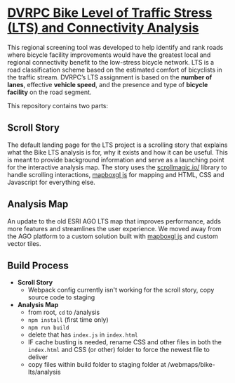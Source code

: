 # [DVRPC Bike Level of Traffic Stress (LTS) and Connectivity Analysis](https://www.dvrpc.org/webmaps/bike-lts)

This regional screening tool was developed to help identify and rank roads where bicycle facility improvements would have the greatest local and regional connectivity benefit to the low-stress bicycle network. LTS is a road classification scheme based on the estimated comfort of bicyclists in the traffic stream. DVRPC’s LTS assignment is based on the <strong>number of lanes</strong>, effective <strong>vehicle speed</strong>, and the presence and type of <strong>bicycle facility</strong> on the road segment.

This repository contains two parts:

## Scroll Story
The default landing page for the LTS project is a scrolling story that explains what the Bike LTS analysis is for, why it exists and how it can be useful. This is meant to provide background information and serve as a launching point for the interactive analysis map. The story uses the [scrollmagic.io/](scrollmagic) library to handle scrolling interactions, [mapboxgl js](https://docs.mapbox.com/mapbox.js/api/v3.3.1/) for mapping and HTML, CSS and Javascript for everything else. 

## Analysis Map
An update to the old ESRI AGO LTS map that improves performance, adds more features and streamlines the user experience. We moved away from the AGO platform to a custom solution built with [mapboxgl js](https://docs.mapbox.com/mapbox.js/api/v3.3.1/) and custom vector tiles.


## Build Process
- <strong>Scroll Story</strong>
    - Webpack config currently isn't working for the scroll story, copy source code to staging
- <strong>Analysis Map</strong>
    - from root, `cd` to /analysis
    - `npm install` (first time only)
    - `npm run build`
    - delete <script></script> that has `index.js` in `index.html`
    - IF cache busting is needed, rename CSS and other files in both the `index.html` and CSS (or other) folder to force the newest file to deliver
    - copy files within build folder to staging folder at /webmaps/bike-lts/analysis